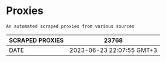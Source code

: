 # Proxies
    An automated scraped proxies from various sources

| SCRAPED PROXIES | 23768            |
|-----------------|---------------------------|
| DATE            | 2023-06-23 22:07:55 GMT+3          |